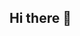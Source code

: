 ## Hi there 👋

<!--
**murfgubben/murfgubben** is a ✨ _special_ ✨ repository because its `README.md` (this file) appears on your GitHub profile.

Here are some ideas to get you started:

- 🔭 I’m currently studying Computational Social Science at Linköping University
- 🌱 I’m currently learning how to use R for data science
-->
